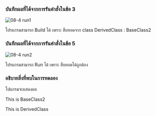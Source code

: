 ### บันทึกผลที่ได้จากการรันคำสั่งในข้อ 3
![08-4 run1](https://github.com/kanoksiriboonkam/03376836-OOP-2566-Lab-08/assets/144196048/8a7a384b-3b0c-412b-bb7e-e339aff94bee)

โปรแกรมสามารถ Build ได้ เพราะ สืบทอดจาก class DerivedClass : BaseClass2
### บันทึกผลที่ได้จากการรันคำสั่งในข้อ 5
![08-4 run2](https://github.com/kanoksiriboonkam/03376836-OOP-2566-Lab-08/assets/144196048/e2fbc0bd-8e6e-4875-b0b5-0fd008fb51e3)

โปรแกรมสามารถ Run ได้ เพราะ สืบทอดได้ถูกต้อง
### อธิบายสิ่งที่พบในการทดลอง
โปแกรมจะแสดงผล

This is BaseClass2

This is DerivedClass
